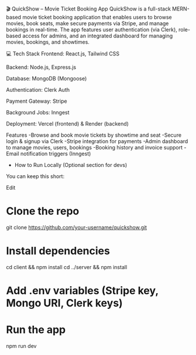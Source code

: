 🎬 QuickShow – Movie Ticket Booking App
QuickShow is a full-stack MERN-based movie ticket booking application that enables users to browse movies, book seats, make secure payments via Stripe, and manage bookings in real-time. The app features user authentication (via Clerk), role-based access for admins, and an integrated dashboard for managing movies, bookings, and showtimes.

💻 Tech Stack
Frontend: React.js, Tailwind CSS

Backend: Node.js, Express.js

Database: MongoDB (Mongoose)

Authentication: Clerk Auth

Payment Gateway: Stripe

Background Jobs: Inngest

Deployment: Vercel (frontend) & Render (backend)

Features
-Browse and book movie tickets by showtime and seat
-Secure login & signup via Clerk
-Stripe integration for payments
-Admin dashboard to manage movies, users, bookings
-Booking history and invoice support
-Email notification triggers (Inngest)
- How to Run Locally (Optional section for devs)

You can keep this short:

Edit
# Clone the repo
git clone https://github.com/your-username/quickshow.git

# Install dependencies
cd client && npm install
cd ../server && npm install

# Add .env variables (Stripe key, Mongo URI, Clerk keys)

# Run the app
npm run dev
